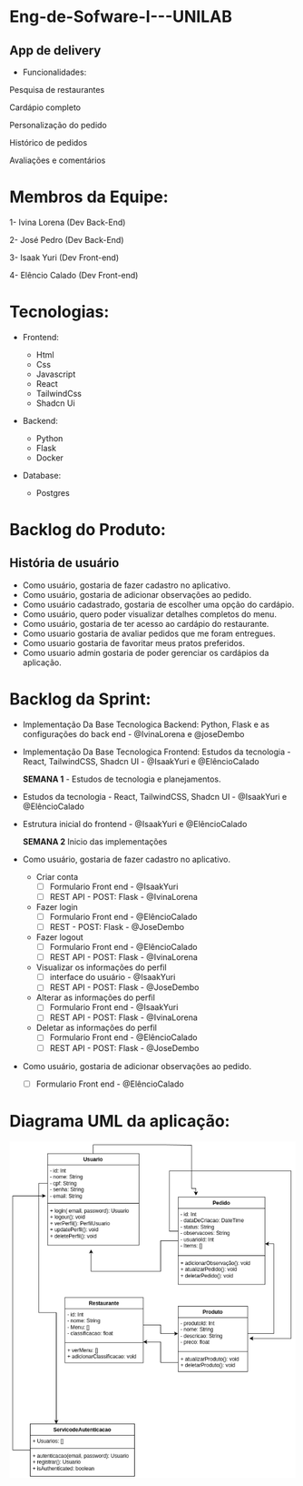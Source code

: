 # Eng-de-Sofware-I---UNILAB
  ## App de delivery
* Funcionalidades:

Pesquisa de restaurantes

Cardápio completo

Personalização do pedido

Histórico de pedidos

Avaliações e comentários


# Membros da Equipe:
1- Ivina Lorena (Dev Back-End)

2- José Pedro (Dev Back-End)

3- Isaak Yuri (Dev Front-end)

4- Elêncio Calado (Dev Front-end)

# Tecnologias:
- Frontend:
    - Html
    - Css
    - Javascript
    - React
    - TailwindCss
    - Shadcn Ui

- Backend:
    - Python
    - Flask
    - Docker
 - Database:
    - Postgres  

# Backlog do Produto:
## História de usuário

* Como usuário, gostaria de fazer cadastro no aplicativo.
* Como usuário, gostaria de adicionar observações ao pedido.
* Como usuário cadastrado, gostaria de escolher uma opção do cardápio.
* Como usuário, quero poder visualizar detalhes completos do menu.
* Como usuário, gostaria de ter acesso ao cardápio do restaurante.
* Como usuario gostaria de avaliar pedidos que me foram entregues.
* Como usuario gostaria de favoritar meus pratos preferidos.
* Como usuario admin gostaria de poder gerenciar os cardápios da aplicação.


# Backlog da Sprint:
- Implementação Da Base Tecnologica Backend: Python, Flask e as configurações do back end - @IvinaLorena e @joseDembo
- Implementação Da Base Tecnologica Frontend: Estudos da tecnologia - React, TailwindCSS, Shadcn UI - @IsaakYuri e @ElêncioCalado

  **SEMANA 1** - Estudos de tecnologia e planejamentos.
- Estudos da tecnologia - React, TailwindCSS, Shadcn UI - @IsaakYuri e @ElêncioCalado
- Estrutura inicial do frontend - @IsaakYuri e @ElêncioCalado

  **SEMANA 2** Inicio das implementações 
- Como usuário, gostaria de fazer cadastro no aplicativo.
  - Criar conta
    - [ ] Formulario Front end - @IsaakYuri 
    - [ ] REST API - POST: Flask - @IvinaLorena  
  - Fazer login
    - [ ] Formulario Front end - @ElêncioCalado 
    - [ ] REST - POST: Flask - @JoseDembo
  - Fazer logout
    - [ ] Formulario Front end - @ElêncioCalado 
    - [ ] REST API - POST: Flask - @IvinaLorena 
  - Visualizar os informações do perfil
    - [ ] interface do usuário - @IsaakYuri 
    - [ ] REST API - POST: Flask - @JoseDembo 
  - Alterar as informações do perfil
    - [ ] Formulario Front end - @IsaakYuri 
    - [ ] REST API - POST: Flask - @IvinaLorena 
  - Deletar as informações do perfil
    - [ ] Formulario Front end - @ElêncioCalado 
    - [ ] REST API - POST: Flask - @JoseDembo
          
- Como usuário, gostaria de adicionar observações ao pedido.
    - [ ]  Formulario Front end - @ElêncioCalado 
    
# Diagrama UML da aplicação:
![Diagrama UML](https://raw.githubusercontent.com/ivinalorena/Eng-de-Sofware-I---UNILAB/main/diagrama/diagrama_UML.drawio.png)